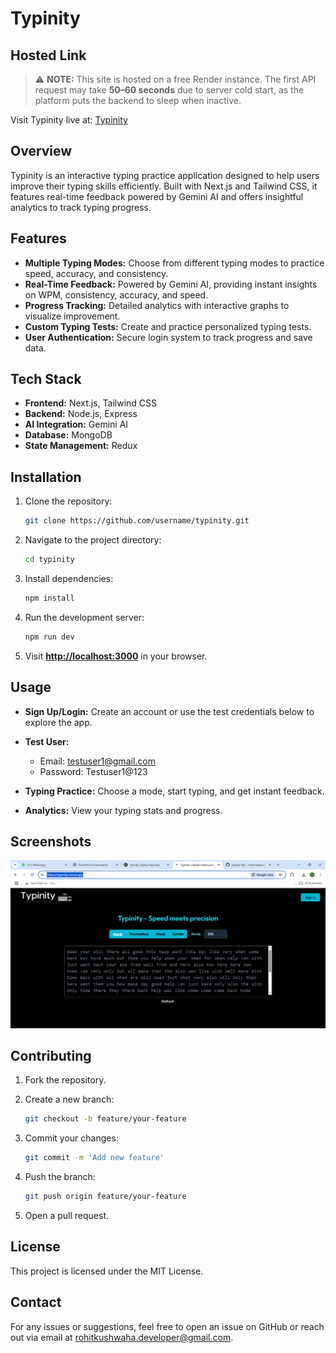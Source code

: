 # Typinity

## Hosted Link

> ⚠️ **NOTE:** This site is hosted on a free Render instance. The first API request may take **50–60 seconds** due to server cold start, as the platform puts the backend to sleep when inactive.

Visit Typinity live at: [Typinity](https://typinity.vercel.app/)

## Overview

Typinity is an interactive typing practice application designed to help users improve their typing skills efficiently. Built with Next.js and Tailwind CSS, it features real-time feedback powered by Gemini AI and offers insightful analytics to track typing progress.

## Features

* **Multiple Typing Modes:** Choose from different typing modes to practice speed, accuracy, and consistency.
* **Real-Time Feedback:** Powered by Gemini AI, providing instant insights on WPM, consistency, accuracy, and speed.
* **Progress Tracking:** Detailed analytics with interactive graphs to visualize improvement.
* **Custom Typing Tests:** Create and practice personalized typing tests.
* **User Authentication:** Secure login system to track progress and save data.

## Tech Stack

* **Frontend:** Next.js, Tailwind CSS
* **Backend:** Node.js, Express
* **AI Integration:** Gemini AI
* **Database:** MongoDB
* **State Management:** Redux

## Installation

1. Clone the repository:

   ```bash
   git clone https://github.com/username/typinity.git
   ```
2. Navigate to the project directory:

   ```bash
   cd typinity
   ```
3. Install dependencies:

   ```bash
   npm install
   ```
4. Run the development server:

   ```bash
   npm run dev
   ```
5. Visit **[http://localhost:3000](http://localhost:3000)** in your browser.

## Usage

* **Sign Up/Login:** Create an account or use the test credentials below to explore the app.
* **Test User:**

  * Email: [testuser1@gmail.com](mailto:testuser1@gmail.com)
  * Password: Testuser1\@123
* **Typing Practice:** Choose a mode, start typing, and get instant feedback.
* **Analytics:** View your typing stats and progress.

## Screenshots
![Alt text](https://github.com/rohitwebdeveloper/Typinity/blob/main/Typinity%20_%20Speed%20meets%20precision%20-%20Google%20Chrome%205_14_2025%208_37_30%20PM.png?raw=true)


## Contributing

1. Fork the repository.
2. Create a new branch:

   ```bash
   git checkout -b feature/your-feature
   ```
3. Commit your changes:

   ```bash
   git commit -m 'Add new feature'
   ```
4. Push the branch:

   ```bash
   git push origin feature/your-feature
   ```
5. Open a pull request.

## License

This project is licensed under the MIT License.

## Contact

For any issues or suggestions, feel free to open an issue on GitHub or reach out via email at [rohitkushwaha.developer@gmail.com](mailto:rohitkushwaha.developer@gmail.com).
